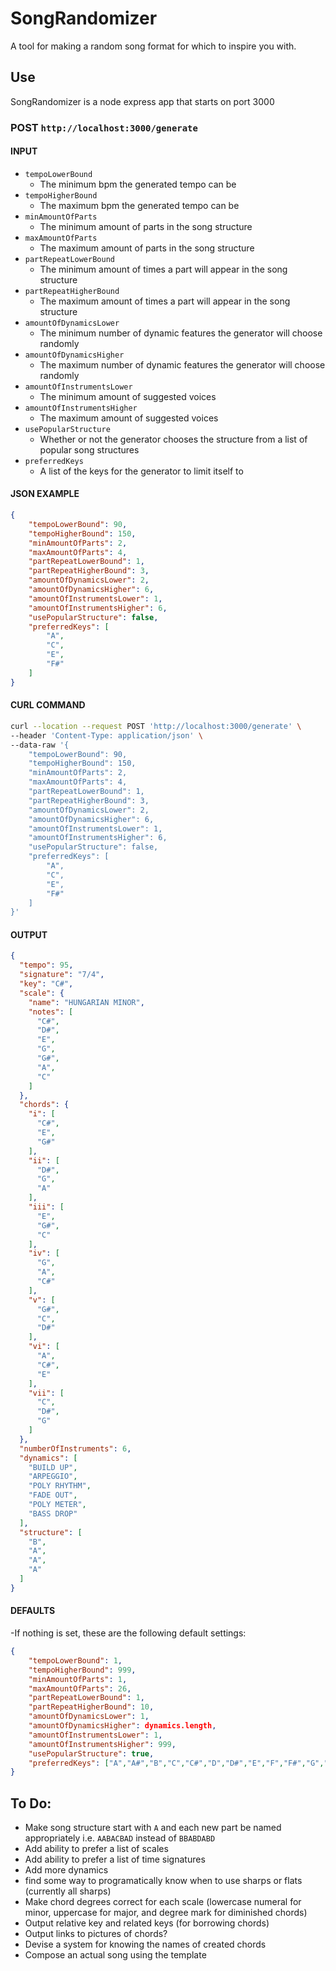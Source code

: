 # SongRandomizer
A tool for making a random song format for which to inspire you with.
## Use
SongRandomizer is a node express app that starts on port 3000

### POST `http://localhost:3000/generate`
#### INPUT 
- `tempoLowerBound`
  - The minimum bpm the generated tempo can be
- `tempoHigherBound`
  - The maximum bpm the generated tempo can be
- `minAmountOfParts`
  - The minimum amount of parts in the song structure
- `maxAmountOfParts`
  - The maximum amount of parts in the song structure
- `partRepeatLowerBound`
  - The minimum amount of times a part will appear in the song structure
- `partRepeatHigherBound`
  - The maximum amount of times a part will appear in the song structure
- `amountOfDynamicsLower`
  - The minimum number of dynamic features the generator will choose randomly
- `amountOfDynamicsHigher`
  - The maximum number of dynamic features the generator will choose randomly
- `amountOfInstrumentsLower`
  - The minimum amount of suggested voices
- `amountOfInstrumentsHigher`
  - The maximum amount of suggested voices
- `usePopularStructure`
  - Whether or not the generator chooses the structure from a list of popular song structures
- `preferredKeys`
  - A list of the keys for the generator to limit itself to

#### JSON EXAMPLE
```json
{
	"tempoLowerBound": 90,
	"tempoHigherBound": 150,
	"minAmountOfParts": 2,
	"maxAmountOfParts": 4,
	"partRepeatLowerBound": 1,
	"partRepeatHigherBound": 3,
	"amountOfDynamicsLower": 2,
	"amountOfDynamicsHigher": 6,
	"amountOfInstrumentsLower": 1,
	"amountOfInstrumentsHigher": 6,
	"usePopularStructure": false,
	"preferredKeys": [
		"A",
		"C",
		"E",
		"F#"
	]
}
```
#### CURL COMMAND
```bash
curl --location --request POST 'http://localhost:3000/generate' \
--header 'Content-Type: application/json' \
--data-raw '{
	"tempoLowerBound": 90,
	"tempoHigherBound": 150,
	"minAmountOfParts": 2,
	"maxAmountOfParts": 4,
	"partRepeatLowerBound": 1,
	"partRepeatHigherBound": 3,
	"amountOfDynamicsLower": 2,
	"amountOfDynamicsHigher": 6,
	"amountOfInstrumentsLower": 1,
	"amountOfInstrumentsHigher": 6,
	"usePopularStructure": false,
	"preferredKeys": [
		"A",
		"C",
		"E",
		"F#"
	]
}'
```

#### OUTPUT
```json
{
  "tempo": 95,
  "signature": "7/4",
  "key": "C#",
  "scale": {
    "name": "HUNGARIAN MINOR",
    "notes": [
      "C#",
      "D#",
      "E",
      "G",
      "G#",
      "A",
      "C"
    ]
  },
  "chords": {
    "i": [
      "C#",
      "E",
      "G#"
    ],
    "ii": [
      "D#",
      "G",
      "A"
    ],
    "iii": [
      "E",
      "G#",
      "C"
    ],
    "iv": [
      "G",
      "A",
      "C#"
    ],
    "v": [
      "G#",
      "C",
      "D#"
    ],
    "vi": [
      "A",
      "C#",
      "E"
    ],
    "vii": [
      "C",
      "D#",
      "G"
    ]
  },
  "numberOfInstruments": 6,
  "dynamics": [
    "BUILD UP",
    "ARPEGGIO",
    "POLY RHYTHM",
    "FADE OUT",
    "POLY METER",
    "BASS DROP"
  ],
  "structure": [
    "B",
    "A",
    "A",
    "A"
  ]
}
```

#### DEFAULTS
-If nothing is set, these are the following default settings:
```json
{
    "tempoLowerBound": 1,
    "tempoHigherBound": 999,
    "minAmountOfParts": 1,
    "maxAmountOfParts": 26,
    "partRepeatLowerBound": 1,
    "partRepeatHigherBound": 10,
    "amountOfDynamicsLower": 1,
    "amountOfDynamicsHigher": dynamics.length,
    "amountOfInstrumentsLower": 1,
    "amountOfInstrumentsHigher": 999,
    "usePopularStructure": true,
    "preferredKeys": ["A","A#","B","C","C#","D","D#","E","F","F#","G","G#"]
}
```
## To Do:
- Make song structure start with `A` and each new part be named appropriately i.e. `AABACBAD` instead of `BBABDABD`
- Add ability to prefer a list of scales
- Add ability to prefer a list of time signatures
- Add more dynamics
- find some way to programatically know when to use sharps or flats (currently all sharps)
- Make chord degrees correct for each scale (lowercase numeral for minor, uppercase for major, and degree mark for diminished chords)
- Output relative key and related keys (for borrowing chords)
- Output links to pictures of chords?
- Devise a system for knowing the names of created chords
- Compose an actual song using the template
